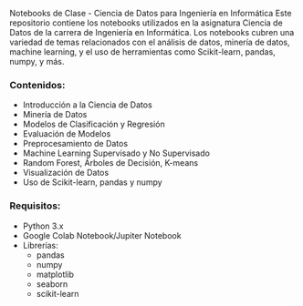 Notebooks de Clase - Ciencia de Datos para Ingeniería en Informática
Este repositorio contiene los notebooks utilizados en la asignatura Ciencia de Datos de la carrera de Ingeniería en Informática. Los notebooks cubren una variedad de temas relacionados con el análisis de datos, minería de datos, machine learning, y el uso de herramientas como Scikit-learn, pandas, numpy, y más.

### Contenidos:
- Introducción a la Ciencia de Datos
- Minería de Datos
- Modelos de Clasificación y Regresión
- Evaluación de Modelos
- Preprocesamiento de Datos
- Machine Learning Supervisado y No Supervisado
- Random Forest, Árboles de Decisión, K-means
- Visualización de Datos
- Uso de Scikit-learn, pandas y numpy

### Requisitos:
- Python 3.x
- Google Colab Notebook/Jupiter Notebook
- Librerías:
  - pandas
  - numpy
  - matplotlib
  - seaborn
  - scikit-learn
